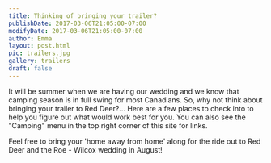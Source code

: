 ```yaml
---
title: Thinking of bringing your trailer?
publishDate: 2017-03-06T21:05:00-07:00
modifyDate: 2017-03-06T21:05:00-07:00
author: Emma
layout: post.html
pic: trailers.jpg
gallery: trailers
draft: false
---
```


It will be summer when we are having our wedding and we know that camping season
is in full swing for most Canadians. So, why not think about bringing your
trailer to Red Deer?... Here are a few places to check into to help you figure
out what would work best for you. You can also see the "Camping" menu in the
top right corner of this site for links.

Feel free to bring your 'home away from home' along for the ride out to Red Deer
and the Roe - Wilcox wedding in August!
